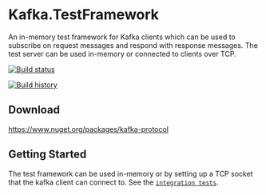 # Kafka.TestFramework
An in-memory test framework for Kafka clients which can be used to subscribe on request messages and respond with response messages. The test server can be used in-memory or connected to clients over TCP.

[![Build status](https://ci.appveyor.com/api/projects/status/2grcq7xl5c4iswq8?svg=true)](https://ci.appveyor.com/project/Fresa/kafka-protocol)

[![Build history](https://buildstats.info/appveyor/chart/Fresa/kafka-protocol)](https://ci.appveyor.com/project/Fresa/kafka-protocol/history)

## Download
https://www.nuget.org/packages/kafka-protocol

## Getting Started
The test framework can be used in-memory or by setting up a TCP socket that the kafka client can connect to. See the [`integration tests`](https://github.com/Fresa/Kafka.TestFramework/blob/master/tests/Kafka.TestFramework.Tests).